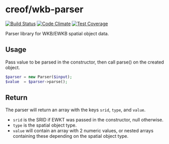 # creof/wkb-parser

[![Build Status](https://travis-ci.org/creof/wkb-parser.svg?branch=master)](https://travis-ci.org/creof/wkb-parser)
[![Code Climate](https://codeclimate.com/github/creof/wkb-parser/badges/gpa.svg)](https://codeclimate.com/github/creof/wkb-parser)
[![Test Coverage](https://codeclimate.com/github/creof/wkb-parser/badges/coverage.svg)](https://codeclimate.com/github/creof/wkb-parser/coverage)

Parser library for WKB/EWKB spatial object data.

## Usage

Pass value to be parsed in the constructor, then call parse() on the created object.

```php
$parser = new Parser($input);
$value  = $parser->parse();
```

## Return

The parser will return an array with the keys ```srid```, ```type```, and ```value```.
- ```srid``` is the SRID if EWKT was passed in the constructor, null otherwise.
- ```type``` is the spatial object type.
- ```value``` will contain an array with 2 numeric values, or nested arrays containing these depending on the spatial object type.
